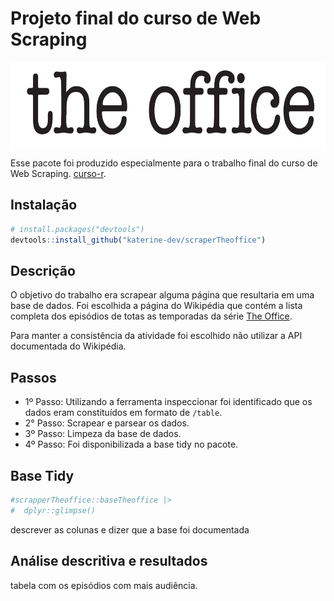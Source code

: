 
<!-- README.md is generated from README.Rmd. Please edit that file -->

# Projeto final do curso de Web Scraping

<img src='man/fig/theoffice.png' align="center" height="139" /></a>
<!-- badges: start --> <!-- badges: end -->

Esse pacote foi produzido especialmente para o trabalho final do curso
de Web Scraping. [curso-r](https://curso-r.com/).

## Instalação

``` r
# install.packages("devtools")
devtools::install_github("katerine-dev/scraperTheoffice")
```

## Descrição

O objetivo do trabalho era scrapear alguma página que resultaria em uma
base de dados. Foi escolhida a página do Wikipédia que contém a lista
completa dos episódios de totas as temporadas da série [The
Office](https://pt.wikipedia.org/wiki/Lista_de_epis%C3%B3dios_de_The_Office_(Estados_Unidos)).

Para manter a consistência da atividade foi escolhido não utilizar a API
documentada do Wikipédia.

## Passos

-   1º Passo: Utilizando a ferramenta inspeccionar foi identificado que
    os dados eram constituídos em formato de `/table`.
-   2° Passo: Scrapear e parsear os dados.
-   3º Passo: Limpeza da base de dados.
-   4º Passo: Foi disponibilizada a base tidy no pacote.

## Base Tidy

``` r
#scrapperTheoffice::baseTheoffice |> 
#  dplyr::glimpse()
```

descrever as colunas e dizer que a base foi documentada

## Análise descritiva e resultados

tabela com os episódios com mais audiência.
